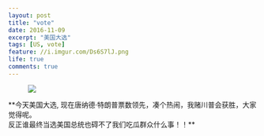 ```yaml
---
layout: post
title: "vote"
date: 2016-11-09
excerpt: "美国大选"
tags: [US, vote]
feature: //i.imgur.com/Ds6S7lJ.png
life: true
comments: true
---
```

<figure>
	<a href="{{ site.url }}/assets/img/vote.png"><img src="{{ site.url }}/assets/img/vote.png"></a>
</figure>
**今天美国大选, 现在唐纳德·特朗普票数领先，凑个热闹，我赌川普会获胜，大家觉得呢。
<br/>反正谁最终当选美国总统也碍不了我们吃瓜群众什么事！！**
